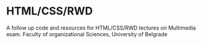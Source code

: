 # HTML/CSS/RWD
A follow up code and resources for HTML/CSS/RWD lectures on Multimedia exam.
Faculty of organizational Sciences, University of Belgrade
